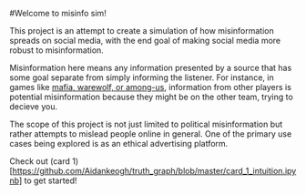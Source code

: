 #Welcome to misinfo sim! 

This project is an attempt to create a simulation of how misinformation spreads on social media, with the end goal of making social media more robust to misinformation. 

Misinformation here means any information presented by a source that has some goal separate from simply informing the listener. For instance, in games like [mafia, warewolf, or among-us](https://en.wikipedia.org/wiki/Mafia_(party_game)), information from other players is potential misinformation because they might be on the other team, trying to decieve you.

The scope of this project is not just limited to political misinformation but rather attempts to mislead people online in general. One of the primary use cases being explored is as an ethical advertising platform. 

Check out (card 1)[https://github.com/Aidankeogh/truth_graph/blob/master/card_1_intuition.ipynb] to get started!